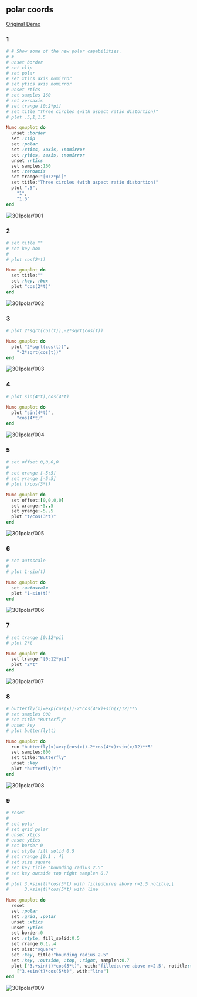 ## polar coords
[Original Demo](http://gnuplot.sourceforge.net/demo_4.6/polar.html)

### 1

```ruby
# # Show some of the new polar capabilities.
# #
# unset border
# set clip
# set polar
# set xtics axis nomirror
# set ytics axis nomirror
# unset rtics
# set samples 160
# set zeroaxis
# set trange [0:2*pi]
# set title "Three circles (with aspect ratio distortion)"
# plot .5,1,1.5

Numo.gnuplot do
  unset :border
  set :clip
  set :polar
  set :xtics, :axis, :nomirror
  set :ytics, :axis, :nomirror
  unset :rtics
  set samples:160
  set :zeroaxis
  set trange:"[0:2*pi]"
  set title:"Three circles (with aspect ratio distortion)"
  plot ".5",
    "1",
    "1.5"
end
```
![301polar/001](https://raw.githubusercontent.com/ruby-numo/gnuplot-demo/master/gnuplot/md/301polar/image/001.png)

### 2

```ruby
# set title ""
# set key box
# 
# plot cos(2*t)

Numo.gnuplot do
  set title:""
  set :key, :box
  plot "cos(2*t)"
end
```
![301polar/002](https://raw.githubusercontent.com/ruby-numo/gnuplot-demo/master/gnuplot/md/301polar/image/002.png)

### 3

```ruby
# plot 2*sqrt(cos(t)),-2*sqrt(cos(t))

Numo.gnuplot do
  plot "2*sqrt(cos(t))",
    "-2*sqrt(cos(t))"
end
```
![301polar/003](https://raw.githubusercontent.com/ruby-numo/gnuplot-demo/master/gnuplot/md/301polar/image/003.png)

### 4

```ruby
# plot sin(4*t),cos(4*t)

Numo.gnuplot do
  plot "sin(4*t)",
    "cos(4*t)"
end
```
![301polar/004](https://raw.githubusercontent.com/ruby-numo/gnuplot-demo/master/gnuplot/md/301polar/image/004.png)

### 5

```ruby
# set offset 0,0,0,0
# 
# set xrange [-5:5]
# set yrange [-5:5]
# plot t/cos(3*t)

Numo.gnuplot do
  set offset:[0,0,0,0]
  set xrange:-5..5
  set yrange:-5..5
  plot "t/cos(3*t)"
end
```
![301polar/005](https://raw.githubusercontent.com/ruby-numo/gnuplot-demo/master/gnuplot/md/301polar/image/005.png)

### 6

```ruby
# set autoscale
# 
# plot 1-sin(t)

Numo.gnuplot do
  set :autoscale
  plot "1-sin(t)"
end
```
![301polar/006](https://raw.githubusercontent.com/ruby-numo/gnuplot-demo/master/gnuplot/md/301polar/image/006.png)

### 7

```ruby
# set trange [0:12*pi]
# plot 2*t

Numo.gnuplot do
  set trange:"[0:12*pi]"
  plot "2*t"
end
```
![301polar/007](https://raw.githubusercontent.com/ruby-numo/gnuplot-demo/master/gnuplot/md/301polar/image/007.png)

### 8

```ruby
# butterfly(x)=exp(cos(x))-2*cos(4*x)+sin(x/12)**5
# set samples 800
# set title "Butterfly"
# unset key
# plot butterfly(t)

Numo.gnuplot do
  run "butterfly(x)=exp(cos(x))-2*cos(4*x)+sin(x/12)**5"
  set samples:800
  set title:"Butterfly"
  unset :key
  plot "butterfly(t)"
end
```
![301polar/008](https://raw.githubusercontent.com/ruby-numo/gnuplot-demo/master/gnuplot/md/301polar/image/008.png)

### 9

```ruby
# reset
# 
# set polar
# set grid polar 
# unset xtics
# unset ytics
# set border 0
# set style fill solid 0.5
# set rrange [0.1 : 4]
# set size square
# set key title "bounding radius 2.5"
# set key outside top right samplen 0.7
# 
# plot 3.+sin(t)*cos(5*t) with filledcurve above r=2.5 notitle,\
#      3.+sin(t)*cos(5*t) with line

Numo.gnuplot do
  reset
  set :polar
  set :grid, :polar
  unset :xtics
  unset :ytics
  set border:0
  set :style, fill_solid:0.5
  set rrange:0.1..4
  set size:"square"
  set :key, title:"bounding radius 2.5"
  set :key, :outside, :top, :right, samplen:0.7
  plot ["3.+sin(t)*cos(5*t)", with:'filledcurve above r=2.5', notitle:true],
    ["3.+sin(t)*cos(5*t)", with:"line"]
end
```
![301polar/009](https://raw.githubusercontent.com/ruby-numo/gnuplot-demo/master/gnuplot/md/301polar/image/009.png)
